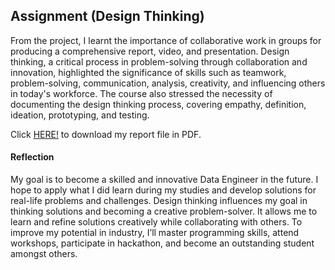 ## Assignment (Design Thinking)
From the project, I learnt the importance of collaborative work in groups for producing a comprehensive report, video, and presentation. Design thinking, a critical process in problem-solving through collaboration and innovation, highlighted the significance of skills such as teamwork, problem-solving, communication, analysis, creativity, and influencing others in today's workforce. The course also stressed the necessity of documenting the design thinking process, covering empathy, definition, ideation, prototyping, and testing.

Click <a href="index.html">HERE!</a> to download my report file in PDF. 

#### Reflection
My goal is to become a skilled and innovative Data Engineer in the future. I hope to apply what I did learn during my studies and develop solutions for real-life problems and challenges. Design thinking influences my goal in thinking solutions and becoming a creative problem-solver. It allows me to learn and refine solutions creatively while collaborating with others. To improve my potential in industry, I’ll master programming skills, attend workshops, participate in hackathon, and become an outstanding student amongst others.